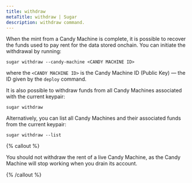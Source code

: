 ```yaml
---
title: withdraw
metaTitle: withdraw | Sugar
description: withdraw command.
---
```


When the mint from a Candy Machine is complete, it is possible to recover the funds used to pay rent for the data stored onchain. You can initiate the withdrawal by running:

```
sugar withdraw --candy-machine <CANDY MACHINE ID>
```

where the `<CANDY MACHINE ID>` is the Candy Machine ID (Public Key) — the ID given by the `deploy` command. 

It is also possible to withdraw funds from all Candy Machines associated with the current keypair:

```
sugar withdraw
```

Alternatively, you can list all Candy Machines and their associated funds from the current keypair:

```
sugar withdraw --list
```

{% callout %}

You should not withdraw the rent of a live Candy Machine, as the Candy Machine will stop working when you drain its account.

{% /callout %}
